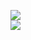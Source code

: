 [![](https://img.shields.io/badge/Made%20With-Github%20Spray-lightgrey.svg?style=for-the-badge&logo=github)](https://github.com/Annihil/github-spray#11104)  
[![](https://i.imgur.com/2DrTn0Z.gif)](https://github.com/Annihil/github-spray)